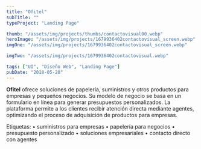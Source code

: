 ```yaml
---
title: "Ofitel"
subTitle: ""
typeProject: "Landing Page"

thumb: "/assets/img/projects/thumbs/contactovisual00.webp"
heroImage: "/assets/img/projects/1679936402contactovisual_screen.webp"
imgOne: "/assets/img/projects/1679936402contactovisual_screen.webp"

imgTwo: "/assets/img/projects/1679936402contactovisual.webp"

tags: ["UI", "Diseño Web", "Landing Page"]
pubDate: "2018-05-20"
---
```



**Ofitel** ofrece soluciones de papelería, suministros y otros productos para empresas y pequeños negocios. Su modelo de negocio se basa en un formulario en línea para generar presupuestos personalizados. La plataforma permite a los clientes recibir atención directa mediante agentes, optimizando el proceso de adquisición de productos para empresas.

Etiquetas:
	•	suministros para empresas
	•	papelería para negocios
	•	presupuesto personalizado
	•	soluciones empresariales
	•	contacto directo con agentes
